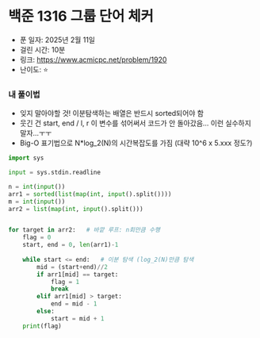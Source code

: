 # 백준 1316 그룹 단어 체커 

- 푼 일자: 2025년 2월 11일
- 걸린 시간: 10분
- 링크: https://www.acmicpc.net/problem/1920
- 난이도: ⭐️

### 내 풀이법

- 잊지 말아야할 것! 이분탐색하는 배열은 반드시 sorted되어야 함
- 웃긴 건 start, end / l, r 이 변수를 섞어써서 코드가 안 돌아갔음... 이런 실수하지 말자...ㅜㅜ
- Big-O 표기법으로 N*log_2(N)의 시간복잡도를 가짐 (대략 10^6 x 5.xxx 정도?)

```py
import sys

input = sys.stdin.readline

n = int(input())
arr1 = sorted(list(map(int, input().split())))
m = int(input())
arr2 = list(map(int, input().split()))


for target in arr2:   # 바깥 루프: n회만큼 수행
    flag = 0
    start, end = 0, len(arr1)-1
    
    while start <= end:   # 이분 탐색 (log_2(N)만큼 탐색
        mid = (start+end)//2
        if arr1[mid] == target:
            flag = 1
            break
        elif arr1[mid] > target:
            end = mid - 1
        else:
            start = mid + 1
    print(flag)
```